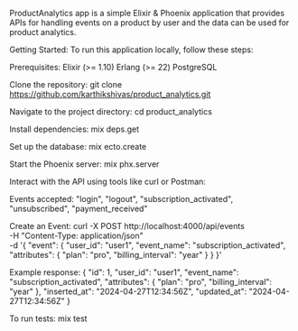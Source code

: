 ProductAnalytics app is a simple Elixir & Phoenix application that provides APIs for handling events on a product by user and the data can be used for product analytics.

Getting Started:
To run this application locally, follow these steps:

Prerequisites:
Elixir (>= 1.10)
Erlang (>= 22)
PostgreSQL

Clone the repository:
git clone https://github.com/karthikshivas/product_analytics.git

Navigate to the project directory:
cd product_analytics

Install dependencies:
mix deps.get

Set up the database:
mix ecto.create

Start the Phoenix server:
mix phx.server

Interact with the API using tools like curl or Postman:

Events accepted: "login", "logout", "subscription_activated", "unsubscribed", "payment_received"

Create an Event:
curl -X POST http://localhost:4000/api/events \
 -H "Content-Type: application/json" \
 -d '{
"event": {
"user_id": "user1",
"event_name": "subscription_activated",
"attributes": {
"plan": "pro",
"billing_interval": "year"
}
}
}'

Example response:
{
"id": 1,
"user_id": "user1",
"event_name": "subscription_activated",
"attributes": {
"plan": "pro",
"billing_interval": "year"
},
"inserted_at": "2024-04-27T12:34:56Z",
"updated_at": "2024-04-27T12:34:56Z"
}

To run tests:
mix test
